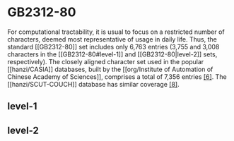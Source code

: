 # GB2312-80

For computational tractability, it is usual to focus on a restricted number of characters, deemed most representative of usage in daily life. Thus, the standard [[GB2312-80]] set includes only 6,763 entries (3,755 and 3,008 characters in the [[GB2312-80#level-1]] and [[GB2312-80|level-2]] sets, respectively). The closely aligned character set used in the popular [[hanzi/CASIA]] databases, built by the [[org/Institute of Automation of Chinese Academy of Sciences]], comprises a total of 7,356 entries [[6]](https://machinelearning.apple.com/research/handwriting#6). The [[hanzi/SCUT-COUCH]] database has similar coverage [[8]](https://machinelearning.apple.com/research/handwriting#8).

## level-1
## level-2

